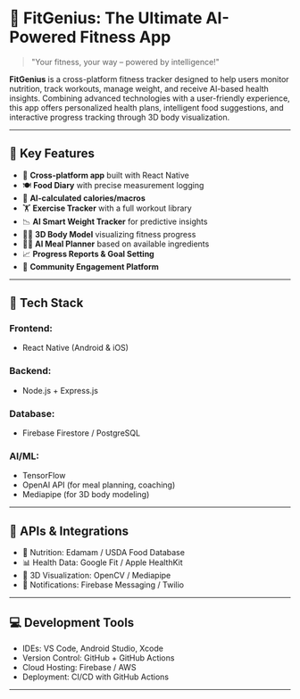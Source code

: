 # 💪 FitGenius: The Ultimate AI-Powered Fitness App

> "Your fitness, your way – powered by intelligence!"

**FitGenius** is a cross-platform fitness tracker designed to help users monitor nutrition, track workouts, manage weight, and receive AI-based health insights. Combining advanced technologies with a user-friendly experience, this app offers personalized health plans, intelligent food suggestions, and interactive progress tracking through 3D body visualization.

---

## 🚀 Key Features

- 📱 **Cross-platform app** built with React Native
- 🍽️ **Food Diary** with precise measurement logging
- 🤖 **AI-calculated calories/macros**
- 🏋️ **Exercise Tracker** with a full workout library
- 📉 **AI Smart Weight Tracker** for predictive insights
- 🧍‍♂️ **3D Body Model** visualizing fitness progress
- 🧑‍🍳 **AI Meal Planner** based on available ingredients
- 📈 **Progress Reports & Goal Setting**
- 💬 **Community Engagement Platform**

---

## 🧠 Tech Stack

### Frontend:
- React Native (Android & iOS)

### Backend:
- Node.js + Express.js

### Database:
- Firebase Firestore / PostgreSQL

### AI/ML:
- TensorFlow
- OpenAI API (for meal planning, coaching)
- Mediapipe (for 3D body modeling)

---

## 🔗 APIs & Integrations

- 🥗 Nutrition: Edamam / USDA Food Database
- 📊 Health Data: Google Fit / Apple HealthKit
- 🧍 3D Visualization: OpenCV / Mediapipe
- 🔔 Notifications: Firebase Messaging / Twilio

---

## 💻 Development Tools

- IDEs: VS Code, Android Studio, Xcode
- Version Control: GitHub + GitHub Actions
- Cloud Hosting: Firebase / AWS
- Deployment: CI/CD with GitHub Actions

---


